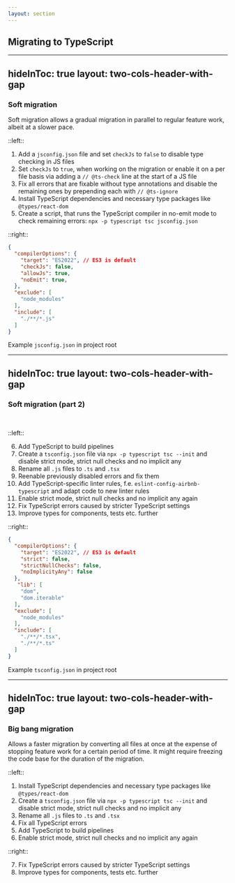 ```yaml
---
layout: section
---
```


## Migrating to TypeScript

---
hideInToc: true
layout: two-cols-header-with-gap
---

### Soft migration

Soft migration allows a gradual migration in parallel to regular feature work, albeit at a slower pace.

::left::

1. Add a `jsconfig.json` file and set `checkJs` to `false` to disable type checking in JS files
1. Set `checkJs` to `true`, when working on the migration or enable it on a per file basis via adding a `// @ts-check` line at the start of a JS file
1. Fix all errors that are fixable without type annotations and disable the remaining ones by prepending each with `// @ts-ignore`
1. Install TypeScript dependencies and necessary type packages like `@types/react-dom`
1. Create a script, that runs the TypeScript compiler in no-emit mode to check remaining errors: `npx -p typescript tsc jsconfig.json`

::right::

```json
{
  "compilerOptions": {
    "target": "ES2022", // ES3 is default
    "checkJs": false,
    "allowJs": true,
    "noEmit": true,
  },
  "exclude": [
    "node_modules"
  ],
  "include": [
    "./**/*.js"
  ]
}
```

Example `jsconfig.json` in project root

---
hideInToc: true
layout: two-cols-header-with-gap
---

### Soft migration (part 2)

&nbsp;

::left::

6. Add TypeScript to build pipelines
6. Create a `tsconfig.json` file via `npx -p typescript tsc --init` and disable strict mode, strict null checks and no implicit any
6. Rename all `.js` files to `.ts` and `.tsx`
6. Reenable previously disabled errors and fix them
6. Add TypeScript-specific linter rules, f.e. `eslint-config-airbnb-typescript` and adapt code to new linter rules
6. Enable strict mode, strict null checks and no implicit any again
6. Fix TypeScript errors caused by stricter TypeScript settings
6. Improve types for components, tests etc. further

::right::

```json
{
  "compilerOptions": {
    "target": "ES2022", // ES3 is default
    "strict": false,
    "strictNullChecks": false,
    "noImplicityAny": false
  },
   "lib": [
    "dom",
    "dom.iterable"
  ],
  "exclude": [
    "node_modules"
  ],
  "include": [
    "./**/*.tsx",
    "./**/*.ts"
  ]
}
```

Example `tsconfig.json` in project root

---
hideInToc: true
layout: two-cols-header-with-gap
---

### Big bang migration

Allows a faster migration by converting all files at once at the expense of stopping feature work for a certain period of time.
It might require freezing the code base for the duration of the migration.

::left::

1. Install TypeScript dependencies and necessary type packages like `@types/react-dom`
1. Create a `tsconfig.json` file via `npx -p typescript tsc --init` and disable strict mode, strict null checks and no implicit any
1. Rename all `.js` files to `.ts` and `.tsx`
1. Fix all TypeScript errors
1. Add TypeScript to build pipelines
1. Enable strict mode, strict null checks and no implicit any again

::right::

7. Fix TypeScript errors caused by stricter TypeScript settings
7. Improve types for components, tests etc. further

